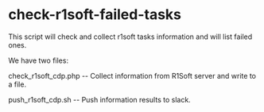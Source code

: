 # check-r1soft-failed-tasks
This script will check and collect r1soft tasks information and will list failed ones.

We have two files: 

check_r1soft_cdp.php -- Collect information from R1Soft server and write to a file.

push_r1soft_cdp.sh -- Push information results to slack.

